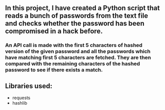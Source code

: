 ## In this project, I have created a Python script that reads a bunch of passwords from the text file and checks whether the password has been compromised in a hack before.
### An API call is made with the first 5 characters of hashed version of the given password and all the passwords which have matching first 5 characters are fetched. They are then compared with the remaining characters of the hashed password to see if there exists a match.

## Libraries used:
- requests
- hashlib
